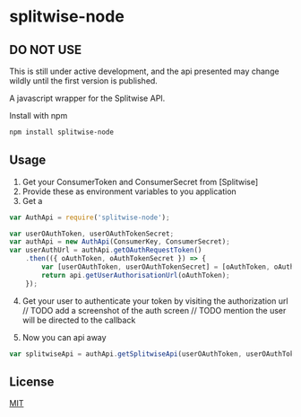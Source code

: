 splitwise-node
===========

## DO NOT USE
This is still under active development, and the api presented may change wildly until the first version is published.

A javascript wrapper for the Splitwise API.

Install with npm 

```sh
npm install splitwise-node
```

## Usage

1. Get your ConsumerToken and ConsumerSecret from [Splitwise]
2. Provide these as environment variables to you application
3. Get a
```javascript
var AuthApi = require('splitwise-node');

var userOAuthToken, userOAuthTokenSecret;
var authApi = new AuthApi(ConsumerKey, ConsumerSecret);
var userAuthUrl = authApi.getOAuthRequestToken()
    .then(({ oAuthToken, oAuthTokenSecret }) => {
        var [userOAuthToken, userOAuthTokenSecret] = [oAuthToken, oAuthTokenSecret];
        return api.getUserAuthorisationUrl(oAuthToken);
    });
```

4. Get your user to authenticate your token by visiting the authorization url
// TODO add a screenshot of the auth screen
// TODO mention the user will be directed to the callback

5. Now you can api away
```javascript
var splitwiseApi = authApi.getSplitwiseApi(userOAuthToken, userOAuthTokenSecret);

```

## License

[MIT](LICENSE)
